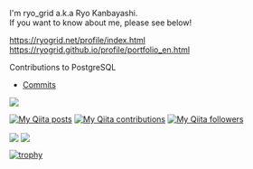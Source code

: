 I'm ryo_grid a.k.a Ryo Kanbayashi.    
If you want to know about me, please see below!    
   
https://ryogrid.net/profile/index.html    
https://ryogrid.github.io/profile/portfolio_en.html

Contributions to PostgreSQL
- [Commits](https://github.com/search?q=repo%3Apostgres%2Fpostgres+Ryo+Kanbayashi&type=commits&s=committer-date&o=desc)

<a href="https://github.com/sponsors/ryogrid?o=esb"> 
<img src="https://i.gyazo.com/d3b8862854a3f9587b11be419c3ab4c2.png" />   
</a>
   
[![My Qiita posts](https://qiita-badge.apiapi.app/s/ryo_grid/posts.svg)](http://qiita.com/ryo_grid)
[![My Qiita contributions](https://qiita-badge.apiapi.app/s/ryo_grid/contributions.svg)](http://qiita.com/ryo_grid)
[![My Qiita followers](https://qiita-badge.apiapi.app/s/ryo_grid/followers.svg)](http://qiita.com/ryo_grid)
                

<span>
  <img align="center" src="https://github-readme-stats.vercel.app/api?username=ryogrid&count_private=true&show_icons=true&&theme=onedark" />
</span>
<span>
  <img align="center" src="https://github-readme-stats.vercel.app/api/top-langs/?username=ryogrid&hide=jupyter%20notebook,html,javascript,java,c,c%2B%2B,renderscript,typescript,tex,vba,ruby&theme=onedark&layout=compact" />
</span>

[![trophy](https://github-profile-trophy-ou5r1wvbk-ryo-ma-s-team.vercel.app/?username=ryogrid&theme=onedark&rank=SECRET,SSS,SS,S,AAA,AA,A)](https://github.com/ryo-ma/github-profile-trophy)
